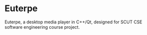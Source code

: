 # Euterpe
Euterpe, a desktop media player in C++/Qt, designed for SCUT CSE software engineering course project.
